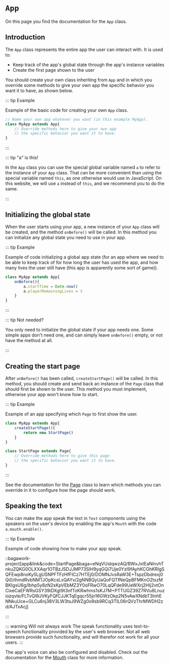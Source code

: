 <script>
	import ViewApp from '$lib/ViewApp.svelte'
</script>

# `App`
On this page you find the documentation for the `App` class.


## Introduction
The `App` class represents the entire app the user can interact with. It is used to:

* Keep track of the app's global state through the app's instance variables
* Create the first page shown to the user

You should create your own class inheriting from `App` and in which you override some methods to give your own app the specific behavior you want it to have, as shown below.

::: tip Example

Example of the basic code for creating your own `App` class.

```js
// Name your own app whatever you want (in this example MyApp).
class MyApp extends App{
	// Override methods here to give your own app
	// the specific behavior you want it to have.
}
```

:::

::: tip "a" is this!

In the `App` class you can use the special global variable named `a` to refer to the instance of your `App` class. That can be more convenient than using the special variable named `this`, as one otherwise would use in JavaScript. On this website, we will use `a` instead of `this`, and we recommend you to do the same.

:::



## Initializing the global state
When the user starts using your app, a new instance of your `App` class will be created, and the method `onBefore()` will be called. In this method you can initialize any global state you need to use in your app.

::: tip Example

Example of code initializing a global app state (for an app where we need to be able to keep track of for how long the user has used the app, and how many lives the user still have (this app is apparently some sort of game)).

```js
class MyApp extends App{
	onBefore(){
		a.startTime = Date.now()
		a.playerRemainingLives = 3
	}
}
```

:::

::: tip Not needed?

You only need to initialize the global state if your app needs one. Some simple apps don't need one, and can simply leave `onBefore()` empty, or not have the method at all.

:::



## Creating the start page
After `onBefore()` has been called, `createStartPage()` will be called. In this method, you should create and send back an instance of the `Page` class that should first be shown to the user. This method you must implement, otherwise your app won't know how to start.

::: tip Example

Example of an app specifying which `Page` to first show the user.

```js
class MyApp extends App{
	createStartPage(){
		return new StartPage()
	}
}
```

```js
class StartPage extends Page{
	// Override methods here to give this page
	// the specific behavior you want it to have.
}
```

:::

See the documentation for the [Page](page) class to learn which methods you can override in it to configure how the page should work.




## Speaking the text
You can make the app speak the text in `Text` components using the speakers on the user's device by enabling the app's `Mouth` with the code `a.mouth.enable()`.

::: tip Example

Example of code showing how to make your app speak.

::bagawork-project[app&link&code=StartPage&baga=eNqVUstqwzAQ/BWxJxtEaNInvhTnkuZQKG0OLXXAqr1OTBzJSDJJMP73SlH9yqGQi7Uje0YzI9fAyhKCGhKRIgSQFEwp8noKy5LgUSNPFTFzHfFICz7HTEj0/DOMNJvsRaW3E+TspzDbdrexj0Qi0/ihmdRvbNMTJOpKcsLxQAYv/2gNNBQyUaQoFQTfNeQpBFMKnO2tszMBKIgsU6g/Ibhp5y8zN2sKpVEbMZ3Y0oFRwO70LqQFde99UeWXrj2HIj2vtOnCixeCaEFWRsGSY39iDXgt9t3nfToKRwhms1sKJ7M+PTTUGZ39Z7RVu8Lnuziozqvle/FLTvQWJVKyFQfCJJKTqEgqcr55jn16GWzOkp2N5vAwXNdbT3InhENNkuUce+GLCu6nj38V3LW3tsJ9WZg0o9sb9RCq3TIL06rQVzThrMWDH2zd/AJTxAcj]

:::

::: warning Will not always work
The speak functionality uses text-to-speech functionality provided by the user's web browser. Not all web browsers provide such functionality, and will therefor not work for all your users.
:::

The app's voice can also be configured and disabled. Check out the documentation for the [Mouth](../mouth) class for more information.